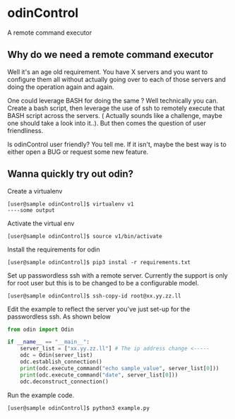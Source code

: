 # odinControl
A remote command executor

## Why do we need a remote command executor
Well it's an age old requirement. You have X servers and you want to configure them
all without actually going over to each of those servers and doing the operation 
again and again.

One could leverage BASH for doing the same ?
Well technically you can. Create a bash script, then leverage the use of ssh to
remotely execute that BASH script across the servers. ( Actually sounds like a 
challenge, maybe one should take a look into it..). But then comes the 
question of user friendliness.

Is odinControl user friendly?
You tell me. If it isn't, maybe the best way is to either open a BUG or request 
some new feature.

## Wanna quickly try out odin?

Create a virtualenv

```console
[user@sample odinControl]$ virtualenv v1
----some output
```

Activate the virtual env

```console
[user@sample odinControl]$ source v1/bin/activate
```

Install the requirements for odin

```console
[user@sample odinControl]$ pip3 instal -r requirements.txt
```

Set up passwordless ssh with a remote server. Currently the support is only
for root user but this is to be changed to be a configurable model.

```console
[user@sample odinControl]$ ssh-copy-id root@xx.yy.zz.ll
```

Edit the example to reflect the server you've just set-up for the passwordless
ssh. As shown below


```python
from odin import Odin

if __name__ == "__main__":
    server_list = ["xx.yy.zz.ll"] # The ip address change <-----
    odc = Odin(server_list)
    odc.establish_connection()
    print(odc.execute_command("echo sample_value", server_list[0]))
    print(odc.execute_command("date", server_list[0]))
    odc.deconstruct_connection()
```

Run the example code.

```console
[user@sample odinControl]$ python3 example.py
```
